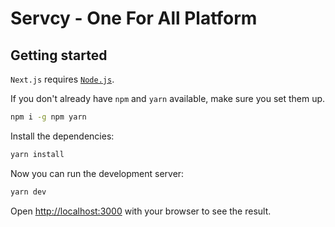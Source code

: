 # Servcy - One For All Platform

## Getting started

`Next.js` requires [`Node.js`](https://nodejs.org).

If you don't already have `npm` and `yarn` available, make sure you set them up.

```bash
npm i -g npm yarn
```

Install the dependencies:

```bash
yarn install
```

Now you can run the development server:

```bash
yarn dev
```

Open [http://localhost:3000](http://localhost:3000) with your browser to see the result.
